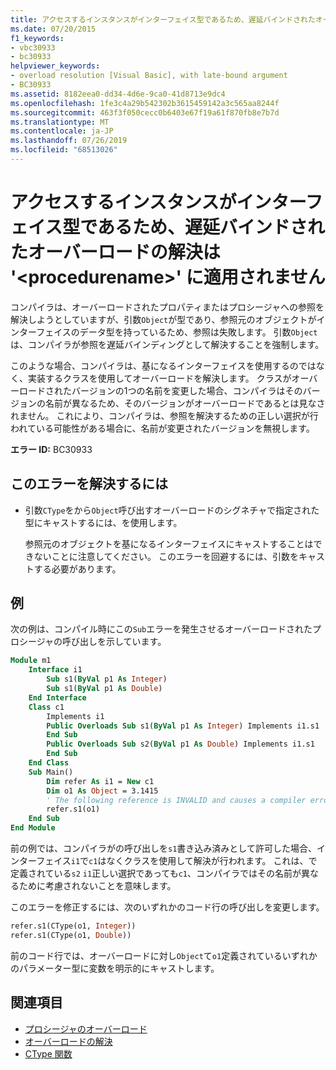 ```yaml
---
title: アクセスするインスタンスがインターフェイス型であるため、遅延バインドされたオーバーロードの解決は '<procedurename>' に適用されません。
ms.date: 07/20/2015
f1_keywords:
- vbc30933
- bc30933
helpviewer_keywords:
- overload resolution [Visual Basic], with late-bound argument
- BC30933
ms.assetid: 8182eea0-dd34-4d6e-9ca0-41d8713e9dc4
ms.openlocfilehash: 1fe3c4a29b542302b3615459142a3c565aa8244f
ms.sourcegitcommit: 463f3f050cecc0b6403e67f19a61f870fb8e7b7d
ms.translationtype: MT
ms.contentlocale: ja-JP
ms.lasthandoff: 07/26/2019
ms.locfileid: "68513026"
---
```

# <a name="latebound-overload-resolution-cannot-be-applied-to-procedurename-because-the-accessing-instance-is-an-interface-type"></a>アクセスするインスタンスがインターフェイス型であるため、遅延バインドされたオーバーロードの解決は '\<procedurename>' に適用されません

コンパイラは、オーバーロードされたプロパティまたはプロシージャへの参照を解決しようとしていますが、引数`Object`が型であり、参照元のオブジェクトがインターフェイスのデータ型を持っているため、参照は失敗します。 引数`Object`は、コンパイラが参照を遅延バインディングとして解決することを強制します。

このような場合、コンパイラは、基になるインターフェイスを使用するのではなく、実装するクラスを使用してオーバーロードを解決します。 クラスがオーバーロードされたバージョンの1つの名前を変更した場合、コンパイラはそのバージョンの名前が異なるため、そのバージョンがオーバーロードであるとは見なされません。 これにより、コンパイラは、参照を解決するための正しい選択が行われている可能性がある場合に、名前が変更されたバージョンを無視します。

**エラー ID:** BC30933

## <a name="to-correct-this-error"></a>このエラーを解決するには

- 引数`CType`をから`Object`呼び出すオーバーロードのシグネチャで指定された型にキャストするには、を使用します。

  参照元のオブジェクトを基になるインターフェイスにキャストすることはできないことに注意してください。 このエラーを回避するには、引数をキャストする必要があります。

## <a name="example"></a>例

次の例は、コンパイル時にこの`Sub`エラーを発生させるオーバーロードされたプロシージャの呼び出しを示しています。

```vb
Module m1
    Interface i1
        Sub s1(ByVal p1 As Integer)
        Sub s1(ByVal p1 As Double)
    End Interface
    Class c1
        Implements i1
        Public Overloads Sub s1(ByVal p1 As Integer) Implements i1.s1
        End Sub
        Public Overloads Sub s2(ByVal p1 As Double) Implements i1.s1
        End Sub
    End Class
    Sub Main()
        Dim refer As i1 = New c1
        Dim o1 As Object = 3.1415
        ' The following reference is INVALID and causes a compiler error.
        refer.s1(o1)
    End Sub
End Module
```

前の例では、コンパイラがの呼び出しを`s1`書き込み済みとして許可した場合、インターフェイス`i1`で`c1`はなくクラスを使用して解決が行われます。 これは、で定義されている`s2` `i1`正しい選択であっても`c1`、コンパイラではその名前が異なるために考慮されないことを意味します。

このエラーを修正するには、次のいずれかのコード行の呼び出しを変更します。

```vb
refer.s1(CType(o1, Integer))
refer.s1(CType(o1, Double))
```

前のコード行では、オーバーロードに対し`Object`て`o1`定義されているいずれかのパラメーター型に変数を明示的にキャストします。

## <a name="see-also"></a>関連項目

- [プロシージャのオーバーロード](../../../visual-basic/programming-guide/language-features/procedures/procedure-overloading.md)
- [オーバーロードの解決](../../../visual-basic/programming-guide/language-features/procedures/overload-resolution.md)
- [CType 関数](../../../visual-basic/language-reference/functions/ctype-function.md)
